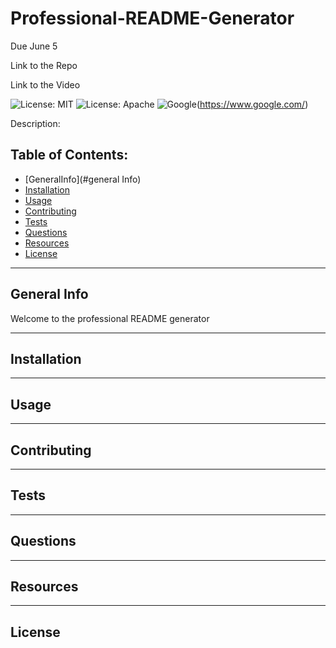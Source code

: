 # Professional-README-Generator

Due June 5

Link to the Repo

Link to the Video



![License: MIT](https://custom-icon-badges.demolab.com/badge/license-MIT-yellowgreen.svg?logo=law)
![License: Apache](https://custom-icon-badges.demolab.com/badge/license-Apache-yellowgreen.svg?logo=law)
![Google](https://custom-icon-badges.demolab.com/badge/Google-grey?logo=google&logoColor=red)(https://www.google.com/)

Description:

## Table of Contents:

- [GeneralInfo](#general Info)
- [Installation](#installation)
- [Usage](#usage)
- [Contributing](#contributing)
- [Tests](#tests)
- [Questions](#questions)
- [Resources](#resources)
- [License](#license)

---

## General Info
Welcome to the professional README generator

---

## Installation

---

## Usage

---

## Contributing

---

## Tests

---

## Questions

---

## Resources

---

## License
